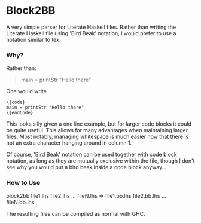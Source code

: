 Block2BB
========

A very simple parser for Literate Haskell files. Rather than writing the Literate Haskell file using 'Bird Beak' notation, I would prefer to use a notation similar to tex.

### Why?

Rather than: 

> main = printStr "Hello there"

One would write

```
\{code}
main = printStr "Hello there"
\{endCode}
```

This looks silly given a one line example, but for larger code blocks it could be quite useful. This allows for many advantages when maintaining larger files. Most notably, managing whitespace is much easier now that there is not an extra character hanging around in column 1.

Of course, 'Bird Beak' notation can be used together with code block notation, as long as they are mutually exclusive within the file, though I don't see why you would put a bird beak inside a code block anyway...

### How to Use

block2bb file1.lhs file2.lhs ... fileN.lhs
=> file1.bb.lhs file2.bb.lhs ... fileN.bb.lhs

The resulting files can be compiled as normal with GHC.
